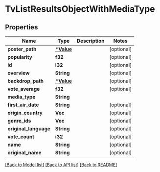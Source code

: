 # TvListResultsObjectWithMediaType

## Properties

Name | Type | Description | Notes
------------ | ------------- | ------------- | -------------
**poster_path** | [***Value**](.md) |  | [optional] 
**popularity** | **f32** |  | [optional] 
**id** | **i32** |  | [optional] 
**overview** | **String** |  | [optional] 
**backdrop_path** | [***Value**](.md) |  | [optional] 
**vote_average** | **f32** |  | [optional] 
**media_type** | **String** |  | 
**first_air_date** | **String** |  | [optional] 
**origin_country** | **Vec<String>** |  | [optional] 
**genre_ids** | **Vec<i32>** |  | [optional] 
**original_language** | **String** |  | [optional] 
**vote_count** | **i32** |  | [optional] 
**name** | **String** |  | [optional] 
**original_name** | **String** |  | [optional] 

[[Back to Model list]](../README.md#documentation-for-models) [[Back to API list]](../README.md#documentation-for-api-endpoints) [[Back to README]](../README.md)


